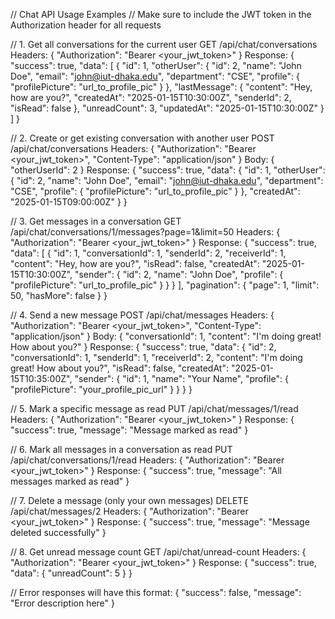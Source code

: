 // Chat API Usage Examples
// Make sure to include the JWT token in the Authorization header for all requests

// 1. Get all conversations for the current user
GET /api/chat/conversations
Headers: {
"Authorization": "Bearer <your_jwt_token>"
}
Response: {
"success": true,
"data": [
{
"id": 1,
"otherUser": {
"id": 2,
"name": "John Doe",
"email": "john@iut-dhaka.edu",
"department": "CSE",
"profile": {
"profilePicture": "url_to_profile_pic"
}
},
"lastMessage": {
"content": "Hey, how are you?",
"createdAt": "2025-01-15T10:30:00Z",
"senderId": 2,
"isRead": false
},
"unreadCount": 3,
"updatedAt": "2025-01-15T10:30:00Z"
}
]
}

// 2. Create or get existing conversation with another user
POST /api/chat/conversations
Headers: {
"Authorization": "Bearer <your_jwt_token>",
"Content-Type": "application/json"
}
Body: {
"otherUserId": 2
}
Response: {
"success": true,
"data": {
"id": 1,
"otherUser": {
"id": 2,
"name": "John Doe",
"email": "john@iut-dhaka.edu",
"department": "CSE",
"profile": {
"profilePicture": "url_to_profile_pic"
}
},
"createdAt": "2025-01-15T09:00:00Z"
}
}

// 3. Get messages in a conversation
GET /api/chat/conversations/1/messages?page=1&limit=50
Headers: {
"Authorization": "Bearer <your_jwt_token>"
}
Response: {
"success": true,
"data": [
{
"id": 1,
"conversationId": 1,
"senderId": 2,
"receiverId": 1,
"content": "Hey, how are you?",
"isRead": false,
"createdAt": "2025-01-15T10:30:00Z",
"sender": {
"id": 2,
"name": "John Doe",
"profile": {
"profilePicture": "url_to_profile_pic"
}
}
}
],
"pagination": {
"page": 1,
"limit": 50,
"hasMore": false
}
}

// 4. Send a new message
POST /api/chat/messages
Headers: {
"Authorization": "Bearer <your_jwt_token>",
"Content-Type": "application/json"
}
Body: {
"conversationId": 1,
"content": "I'm doing great! How about you?"
}
Response: {
"success": true,
"data": {
"id": 2,
"conversationId": 1,
"senderId": 1,
"receiverId": 2,
"content": "I'm doing great! How about you?",
"isRead": false,
"createdAt": "2025-01-15T10:35:00Z",
"sender": {
"id": 1,
"name": "Your Name",
"profile": {
"profilePicture": "your_profile_pic_url"
}
}
}
}

// 5. Mark a specific message as read
PUT /api/chat/messages/1/read
Headers: {
"Authorization": "Bearer <your_jwt_token>"
}
Response: {
"success": true,
"message": "Message marked as read"
}

// 6. Mark all messages in a conversation as read
PUT /api/chat/conversations/1/read
Headers: {
"Authorization": "Bearer <your_jwt_token>"
}
Response: {
"success": true,
"message": "All messages marked as read"
}

// 7. Delete a message (only your own messages)
DELETE /api/chat/messages/2
Headers: {
"Authorization": "Bearer <your_jwt_token>"
}
Response: {
"success": true,
"message": "Message deleted successfully"
}

// 8. Get unread message count
GET /api/chat/unread-count
Headers: {
"Authorization": "Bearer <your_jwt_token>"
}
Response: {
"success": true,
"data": {
"unreadCount": 5
}
}

// Error responses will have this format:
{
"success": false,
"message": "Error description here"
}
